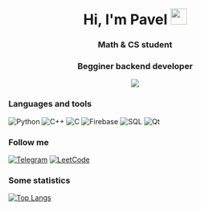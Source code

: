 <h1 align="center">Hi, I'm Pavel 
    <img src="https://github.com/blackcater/blackcater/raw/main/images/Hi.gif" height="32"/>
</h1>
<h3 align="center">Math & CS student</h3>
<h3 align="center"> Begginer backend developer</h3>

<div align="center">
    <img src="https://i.giphy.com/media/v1.Y2lkPTc5MGI3NjExc2s3cjZ1YndhOHkyZWtoaWIwbmM1ejlzZDc3bWF1cDVhN2kyc2dxayZlcD12MV9pbnRlcm5hbF9naWZfYnlfaWQmY3Q9Zw/6CMWn0pl3y96h2iJrY/giphy.gif" />
</div>

### Languages and tools
![Python](https://img.shields.io/badge/-Python-090909?style=for-the-badge&logo=python&logoColor=FF8C00)
![C++](https://img.shields.io/badge/-C++-090909?style=for-the-badge&logo=C%2b%2b&logoColor=0000CD)
![C](https://img.shields.io/badge/-C-090909?style=for-the-badge&logo=C&logoColor=8A2BE2)
![Firebase](https://img.shields.io/badge/-firebase-090909?style=for-the-badge&logo=firebase&logoColor=F0E68C)
![SQL](https://img.shields.io/badge/-sql-090909?style=for-the-badge&logo=sqlite&logoColor=00FFFF)
![Qt](https://img.shields.io/badge/-qt-090909?style=for-the-badge&logo=qt&logoColor=00FF00)


### Follow me
[![Telegram](https://img.shields.io/badge/-telegram-090909?style=for-the-badge&logo=telegram)](https://t.me/Nep_pasha/)
[![LeetCode](https://img.shields.io/badge/-leetcode-090909?style=for-the-badge&logo=leetcode)](https://leetcode.com/u/GNU_nan0_machine_s0n/)


### Some statistics
[![Top Langs](https://github-readme-stats.vercel.app/api/top-langs/?username=nepavellab)](https://github.com/anuraghazra/github-readme-stats)
